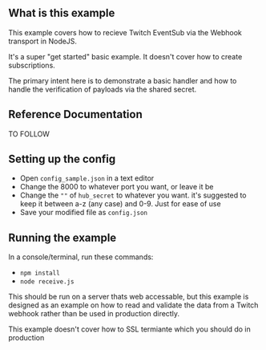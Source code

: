 ## What is this example

This example covers how to recieve Twitch EventSub via the Webhook transport in NodeJS.

It's a super "get started" basic example. It doesn't cover how to create subscriptions.

The primary intent here is to demonstrate a basic handler and how to handle the verification of payloads via the shared secret.

## Reference Documentation

TO FOLLOW

## Setting up the config

- Open `config_sample.json` in a text editor
- Change the 8000 to whatever port you want, or leave it be
- Change the `""` of `hub_secret` to whatever you want. it's suggested to keep it between a-z (any case) and 0-9. Just for ease of use
- Save your modified file as `config.json`

## Running the example

In a console/terminal, run these commands:

- `npm install`
- `node receive.js`

This should be run on a server thats web accessable, but this example is designed as an example on how to read and validate the data from a Twitch webhook rather than be used in production directly.

This example doesn't cover how to SSL termiante which you should do in production
